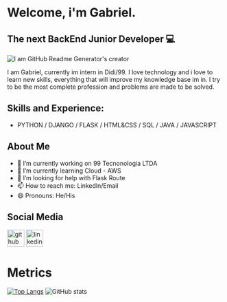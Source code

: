 # Welcome, i'm Gabriel. 

## The next BackEnd Junior Developer 💻

![I am GitHub Readme Generator's creator](https://pbs.twimg.com/media/FyiEZgiWcAEHQwX?format=jpg&name=small)


I am Gabriel, currently im intern in Didi/99. I love technology and i love to learn new skills, 
everything that will improve my knowledge base im in. I try to be the most complete profession 
and problems are made to be solved.

## Skills and Experience:

* PYTHON / DJANGO / FLASK / HTML&CSS  / SQL / JAVA / JAVASCRIPT

## About Me 

- 🔭 I’m currently working on 99 Tecnonologia LTDA 
- 🌱 I’m currently learning Cloud - AWS 
- 🤔 I’m looking for help with Flask Route  
- 📫 How to reach me: Linkedln/Email 
- 😄 Pronouns: He/His 

## Social Media

[<img src='https://cdn.jsdelivr.net/npm/simple-icons@3.0.1/icons/github.svg' alt='github' height='40'>](https://github.com/overcrown)  [<img src='https://cdn.jsdelivr.net/npm/simple-icons@3.0.1/icons/linkedin.svg' alt='linkedin' height='40'>](https://www.linkedin.com/in/https://www.linkedin.com/in/gabriel-brito-268470132?lipi=urn%3Ali%3Apage%3Ad_flagship3_profile_view_base_contact_details%3B%2F2LhNp7dRVykpcyPgNzljg%3D%3D/)  


# Metrics

[![Top Langs](https://github-readme-stats.vercel.app/api/top-langs/?username=overcrown)](https://github.com/anuraghazra/github-readme-stats) ![GitHub stats](https://github-readme-stats.vercel.app/api?username=overcrown&show_icons=true)  

